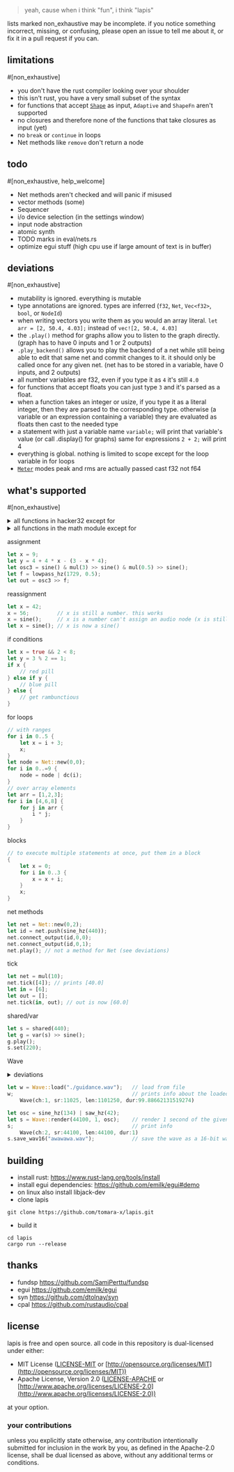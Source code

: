 > yeah, cause when i think "fun", i think "lapis"

lists marked non_exhaustive may be incomplete. if you notice something incorrect, missing, or confusing, please open an issue to tell me about it, or fix it in a pull request if you can.

## limitations
#[non_exhaustive]
- you don't have the rust compiler looking over your shoulder
- this isn't rust, you have a very small subset of the syntax
- for functions that accept [`Shape`](https://docs.rs/fundsp/0.19.0/fundsp/shape/trait.Shape.html) as input, `Adaptive` and `ShapeFn` aren't supported
- no closures and therefore none of the functions that take closures as input (yet)
- no `break` or `continue` in loops
- Net methods like `remove` don't return a node

## todo
#[non_exhaustive, help_welcome]
- Net methods aren't checked and will panic if misused
- vector methods (some)
- Sequencer
- i/o device selection (in the settings window)
- input node abstraction
- atomic synth
- TODO marks in eval/nets.rs
- optimize egui stuff (high cpu use if large amount of text is in buffer)

## deviations
#[non_exhaustive]
- mutability is ignored. everything is mutable
- type annotations are ignored. types are inferred (`f32`, `Net`, `Vec<f32>`, `bool`, or `NodeId`)
- when writing vectors you write them as you would an array literal. `let arr = [2, 50.4, 4.03];` instead of `vec![2, 50.4, 4.03]`
- the `.play()` method for graphs allow you to listen to the graph directly. (graph has to have 0 inputs and 1 or 2 outputs)
- `.play_backend()` allows you to play the backend of a net while still being able to edit that same net and commit changes to it. it should only be called once for any given net. (net has to be stored in a variable, have 0 inputs, and 2 outputs)
- all number variables are f32, even if you type it as `4` it's still `4.0`
- for functions that accept floats you can just type `3` and it's parsed as a float.
- when a function takes an integer or usize, if you type it as a literal integer, then they are parsed to the corresponding type. otherwise (a variable or an expression containing a variable) they are evaluated as floats then cast to the needed type
- a statement with just a variable name `variable;` will print that variable's value (or call .display() for graphs) same for expressions `2 + 2;` will print 4
- everything is global. nothing is limited to scope except for the loop variable in for loops
- [`Meter`](https://docs.rs/fundsp/0.19.0/fundsp/dynamics/enum.Meter.html) modes peak and rms are actually passed cast f32 not f64

## what's supported
#[non_exhaustive]

<details><summary>all functions in hacker32 except for</summary>
<p>

- branchf, branchi, busf, busi, pipef, pipei, stackf, stacki, sumf, sumi
- envelope, envelope2, envelope3, envelope_in,
- lfo, lfo2, lfo3, lfo_in
- fdn, fdn2
- multitap, multitap_linear
- feedback2
- flanger
- map
- oversample
- phaser
- resample
- resynth
- shape_fn
- snoop
- unit
- update
- var_fn

</p>
</details>


<details><summary>all functions in the math module except for</summary>
<p>

- ease_noise
- fractal_ease_noise
- hash1
- hash2
- identity

</p>
</details>

assignment
```rust
let x = 9;
let y = 4 + 4 * x - (3 - x * 4);
let osc3 = sine() & mul(3) >> sine() & mul(0.5) >> sine(); 
let f = lowpass_hz(1729, 0.5);
let out = osc3 >> f;
```
reassignment
```rust
let x = 42;
x = 56;         // x is still a number. this works
x = sine();     // x is a number can't assign an audio node (x is still 56.0)
let x = sine(); // x is now a sine()
```
if conditions
```rust
let x = true && 2 < 8;
let y = 3 % 2 == 1;
if x {
    // red pill
} else if y {
    // blue pill
} else {
    // get rambunctious
}
```
for loops
```rust
// with ranges
for i in 0..5 {
    let x = i + 3;
    x;
}
let node = Net::new(0,0);
for i in 0..=9 {
    node = node | dc(i);
}
// over array elements
let arr = [1,2,3];
for i in [4,6,8] {
    for j in arr {
        i * j;
    }
}
```
blocks
```rust
// to execute multiple statements at once, put them in a block
{
    let x = 0;
    for i in 0..3 {
        x = x + i;
    }
    x;
}
```
net methods
```rust
let net = Net::new(0,2);
let id = net.push(sine_hz(440));
net.connect_output(id,0,0);
net.connect_output(id,0,1);
net.play(); // not a method for Net (see deviations)
```
tick
```rust
let net = mul(10);
net.tick([4]); // prints [40.0]
let in = [6];
let out = [];
net.tick(in, out); // out is now [60.0]
```
shared/var
```rust
let s = shared(440);
let g = var(s) >> sine();
g.play();
s.set(220);
```
Wave

<details><summary>deviations</summary>
<p>

- the `remove` method removes the channel but doesn't return a vec
- the `channel` method returns a cloned vec
- output from methods `channels`, `len`, and `duration` is cast as f32
- `is_empty`, `channel_mut`, `write_wav16`, `write_wav32`, `load_slice`, `load_slice_track` aren't implemented
- methods on `Wave`s can only be called on a stored variable. so you can't say `Wave::zero(2,44100,1).channel(0)` for example. you have to assign the wave to a variable then call the method on that variable

</p>
</details>

```rust
let w = Wave::load("./guidance.wav");   // load from file
w;                                      // prints info about the loaded wave
    Wave(ch:1, sr:11025, len:1101250, dur:99.88662131519274)

let osc = sine_hz(134) | saw_hz(42);
let s = Wave::render(44100, 1, osc);    // render 1 second of the given graph
s;                                      // print info
    Wave(ch:2, sr:44100, len:44100, dur:1)
s.save_wav16("awawawa.wav");            // save the wave as a 16-bit wav file
```


## building

- install rust: https://www.rust-lang.org/tools/install
- install egui dependencies: https://github.com/emilk/egui#demo
- on linux also install libjack-dev
- clone lapis
```
git clone https://github.com/tomara-x/lapis.git
```
- build it
```
cd lapis
cargo run --release
```

## thanks

- fundsp https://github.com/SamiPerttu/fundsp
- egui https://github.com/emilk/egui
- syn https://github.com/dtolnay/syn
- cpal https://github.com/rustaudio/cpal

## license

lapis is free and open source. all code in this repository is dual-licensed under either:

- MIT License ([LICENSE-MIT](LICENSE-MIT) or [http://opensource.org/licenses/MIT](http://opensource.org/licenses/MIT))
- Apache License, Version 2.0 ([LICENSE-APACHE](LICENSE-APACHE) or [http://www.apache.org/licenses/LICENSE-2.0](http://www.apache.org/licenses/LICENSE-2.0))

at your option.

### your contributions

unless you explicitly state otherwise, any contribution intentionally submitted for inclusion in the work by you, as defined in the Apache-2.0 license, shall be dual licensed as above, without any additional terms or conditions.


